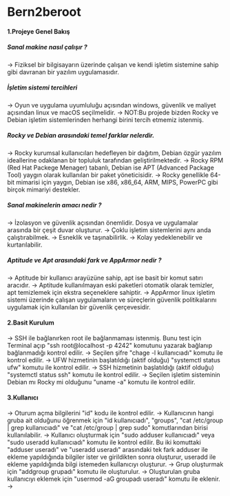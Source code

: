 # Bern2beroot

#### 1.Projeye Genel Bakış
##### Sanal makine nasıl çalışır ?
→ Fiziksel bir bilgisayarın üzerinde çalışan ve kendi işletim sistemine sahip gibi davranan bir yazılım uygulamasıdır.

##### İşletim sistemi tercihleri
→ Oyun ve uygulama uyumluluğu açısından windows, güvenlik ve maliyet açısından linux ve macOS seçilmelidir.
→ NOT:Bu projede bizden Rocky ve Debian işletim sistemlerinden herhangi birini tercih etmemiz istenmiş.

##### Rocky ve Debian arasındaki temel farklar nelerdir.
→ Rocky kurumsal kullanıcıları hedefleyen bir dağıtım, Debian özgür yazılım ideallerine odaklanan bir topluluk tarafından geliştirilmektedir.
→ Rocky RPM (Red Hat Packege Menager) tabanlı, Debian ise APT (Advanced Package Tool) yaygın olarak kullanılan bir paket yöneticisidir.
→ Rocky genellikle 64-bit mimarisi için yaygın, Debian ise x86, x86_64, ARM, MIPS, PowerPC gibi birçok mimariyi destekler.

##### Sanal makinelerin amacı nedir ?
→ İzolasyon ve güvenlik açısından önemlidir. Dosya ve uygulamalar arasında bir çeşit duvar oluşturur.
→ Çoklu işletim sistemlerini aynı anda çalıştırabilmek.
→ Esneklik ve taşınabilirlik.
→ Kolay yedeklenebilir ve kurtarılabilir.

##### Aptitude ve Apt arasındaki fark ve AppArmor nedir ?
→ Aptitude bir kullanıcı arayüzüne sahip, apt ise basit bir komut satırı aracıdır.
→ Aptitude kullanılmayan eski paketleri otomatik olarak temizler, apt temizlemek için ekstra seçeneklere sahiptir.
→ AppArmor linux işletim sistemi üzerinde çalışan uygulamaların ve süreçlerin güvenlik politikalarını uygulamak için kullanılan bir güvenlik çerçevesidir.

#### 2.Basit Kurulum
→ SSH ile bağlanırken root ile bağlanmaması istenmiş. Bunu test için Terminal açıp "ssh root@localhost -p 4242" komutunu yazarak bağlanıp bağlanmadığı kontrol edilir.
→ Seçilen şifre "chage -l kullanıcıadı" komutu ile kontrol edilir.
→ UFW hizmetinin başlatıldığı (aktif olduğu) "systemctl status ufw" komutu ile kontrol edilir.
→ SSH hizmetinin başlatıldığı (aktif olduğu) "systemctl status ssh" komutu ile kontrol edilir.
→ Seçilen işletim sisteminin Debian mı Rocky mi olduğunu "uname -a" komutu ile kontrol edilir.

#### 3.Kullanıcı
→ Oturum açma bilgilerini "id" kodu ile kontrol edilir.
→ Kullanıcının hangi gruba ait olduğunu öğrenmek için "id kullanıcıadı", "groups", "cat /etc/group | grep kullanıcıadı" ve "cat /etc/group | grep sudo" komutlarından birisi kullanılabilir.
→ Kullanıcı oluşturmak için "sudo adduser kullanıcıadı" veya "sudo useradd kullanıcıadı" komutu ile kontrol edilir. Bu iki komuttaki "adduser useradı" ve "useradd useradı" arasındaki tek fark adduser ile ekleme yapıldığında bilgiler ister ve girildikten sonra oluşturur, useradd ile ekleme yapıldığında bilgi istemeden kullanıcıyı oluşturur.
→ Grup oluşturmak için "addgroup grupadı" komutu ile oluşturulur.
→ Oluşturulan gruba kullanıcıyı eklemek için "usermod -aG groupadı useradı" komutu ile eklenir.
→ 
